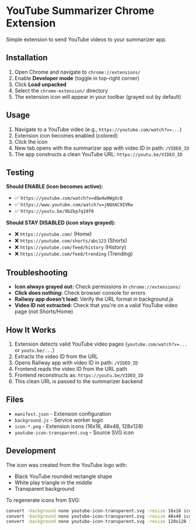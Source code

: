 # YouTube Summarizer Chrome Extension

Simple extension to send YouTube videos to your summarizer app.

## Installation

1. Open Chrome and navigate to `chrome://extensions/`
2. Enable **Developer mode** (toggle in top-right corner)
3. Click **Load unpacked**
4. Select the `chrome-extension/` directory
5. The extension icon will appear in your toolbar (grayed out by default)

## Usage

1. Navigate to a YouTube video (e.g., `https://youtube.com/watch?v=...`)
2. Extension icon becomes enabled (colored)
3. Click the icon
4. New tab opens with the summarizer app with video ID in path: `/VIDEO_ID`
5. The app constructs a clean YouTube URL: `https://youtu.be/VIDEO_ID`

## Testing

**Should ENABLE (icon becomes active):**
- ✅ `https://youtube.com/watch?v=dQw4w9WgXcQ`
- ✅ `https://www.youtube.com/watch?v=jNQXAC9IVRw`
- ✅ `https://youtu.be/9bZkp7q19f0`

**Should STAY DISABLED (icon stays grayed):**
- ❌ `https://youtube.com/` (Home)
- ❌ `https://youtube.com/shorts/abc123` (Shorts)
- ❌ `https://youtube.com/feed/history` (History)
- ❌ `https://youtube.com/feed/trending` (Trending)

## Troubleshooting

- **Icon always grayed out:** Check permissions in `chrome://extensions/`
- **Click does nothing:** Check browser console for errors
- **Railway app doesn't load:** Verify the URL format in background.js
- **Video ID not extracted:** Check that you're on a valid YouTube video page (not Shorts/Home)

## How It Works

1. Extension detects valid YouTube video pages (`youtube.com/watch?v=...` or `youtu.be/...`)
2. Extracts the video ID from the URL
3. Opens Railway app with video ID in path: `/VIDEO_ID`
4. Frontend reads the video ID from the URL path
5. Frontend reconstructs as: `https://youtu.be/VIDEO_ID`
6. This clean URL is passed to the summarizer backend

## Files

- `manifest.json` - Extension configuration
- `background.js` - Service worker logic
- `icon-*.png` - Extension icons (16x16, 48x48, 128x128)
- `youtube-icon-transparent.svg` - Source SVG icon

## Development

The icon was created from the YouTube logo with:
- Black YouTube rounded rectangle shape
- White play triangle in the middle
- Transparent background

To regenerate icons from SVG:
```bash
convert -background none youtube-icon-transparent.svg -resize 16x16 icon-16.png
convert -background none youtube-icon-transparent.svg -resize 48x48 icon-48.png
convert -background none youtube-icon-transparent.svg -resize 128x128 icon-128.png
```

